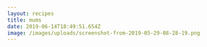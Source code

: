 ```yaml
---
layout: recipes
title: mums
date: 2019-06-14T18:49:51.654Z
image: /images/uploads/screenshot-from-2019-05-29-08-28-19.png
---
```



